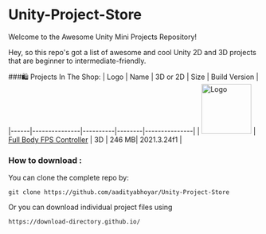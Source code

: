 # Unity-Project-Store
Welcome to the Awesome Unity Mini Projects Repository!

Hey, so this repo's got a list of awesome and cool Unity 2D and 3D projects that are beginner to intermediate-friendly.

###🛍️ Projects In The Shop:
 | Logo | Name          | 3D or 2D | Size   | Build Version |
|------|---------------|----------|--------|---------------|
| <img src="https://github.com/aadityabhoyar/Unity-Project-Store/blob/main/Full%20Body%20FPS%20Controller/Project%20Media/LOGO.png" alt="Logo" width="100"/> | [Full Body FPS Controller](https://github.com/aadityabhoyar/Unity-Project-Store/tree/main/Full%20Body%20FPS%20Controller) | 3D | 246 MB| 2021.3.24f1 |

### How to download :
You can clone the complete repo by:
```
git clone https://github.com/aadityabhoyar/Unity-Project-Store
```
Or you can download individual project files using
```
https://download-directory.github.io/
```
